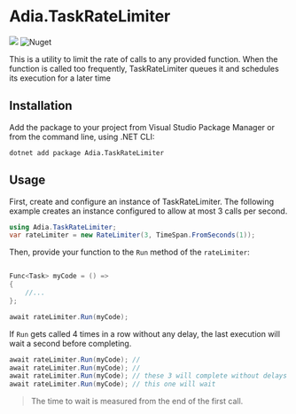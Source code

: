 # Adia.TaskRateLimiter

![](https://github.com/adia-technology/Adia.TaskRateLimiter/workflows/Build%20and%20test/badge.svg) ![Nuget](https://img.shields.io/nuget/v/Adia.TaskRateLimiter?logo=nuget)

This is a utility to limit the rate of calls to any provided function. When the function is called too frequently, TaskRateLimiter queues it and schedules its execution for a later time

## Installation

Add the package to your project from Visual Studio Package Manager or from the command line, using .NET CLI:

`dotnet add package Adia.TaskRateLimiter`

## Usage

First, create and configure an instance of TaskRateLimiter.
The following example creates an instance configured to allow at most 3 calls per second.

```c#
using Adia.TaskRateLimiter;
var rateLimiter = new RateLimiter(3, TimeSpan.FromSeconds(1));
```

Then, provide your function to the `Run` method of the `rateLimiter`:

```c#

Func<Task> myCode = () =>
{
    //...
};

await rateLimiter.Run(myCode);
```

If `Run` gets called 4 times in a row without any delay, the last execution will wait a second before completing.

```c#
await rateLimiter.Run(myCode); //
await rateLimiter.Run(myCode); //
await rateLimiter.Run(myCode); // these 3 will complete without delays
await rateLimiter.Run(myCode); // this one will wait
```

> The time to wait is measured from the end of the first call.
